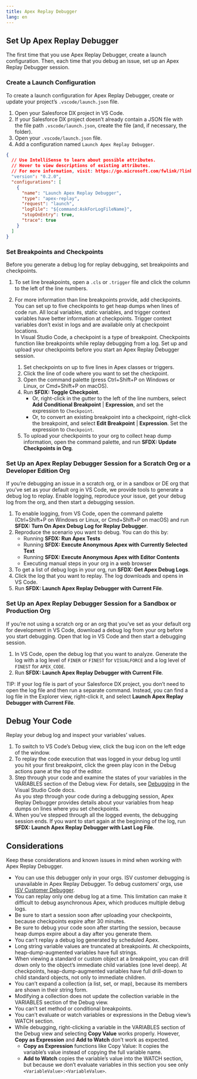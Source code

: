 ```yaml
---
title: Apex Replay Debugger
lang: en
---
```


## Set Up Apex Replay Debugger

The first time that you use Apex Replay Debugger, create a launch configuration. Then, each time that you debug an issue, set up an Apex Replay Debugger session.

### Create a Launch Configuration

To create a launch configuration for Apex Replay Debugger, create or update your project’s `.vscode/launch.json` file.

1. Open your Salesforce DX project in VS Code.
1. If your Salesforce DX project doesn’t already contain a JSON file with the file path `.vscode/launch.json`, create the file (and, if necessary, the folder).
1. Open your `.vscode/launch.json` file.
1. Add a configuration named `Launch Apex Replay Debugger`.

```json
{
  // Use IntelliSense to learn about possible attributes.
  // Hover to view descriptions of existing attributes.
  // For more information, visit: https://go.microsoft.com/fwlink/?linkid=830387
  "version": "0.2.0",
  "configurations": [
    {
      "name": "Launch Apex Replay Debugger",
      "type": "apex-replay",
      "request": "launch",
      "logFile": "${command:AskForLogFileName}",
      "stopOnEntry": true,
      "trace": true
    }
  ]
}
```

### Set Breakpoints and Checkpoints

Before you generate a debug log for replay debugging, set breakpoints and checkpoints.

1.  To set line breakpoints, open a `.cls` or `.trigger` file and click the column to the left of the line numbers.
1.  For more information than line breakpoints provide, add checkpoints. You can set up to five checkpoints to get heap dumps when lines of code run. All local variables, static variables, and trigger context variables have better information at checkpoints. Trigger context variables don’t exist in logs and are available only at checkpoint locations.  
    In Visual Studio Code, a checkpoint is a type of breakpoint. Checkpoints function like breakpoints while replay debugging from a log. Set up and upload your checkpoints before you start an Apex Replay Debugger session.

    1.  Set checkpoints on up to five lines in Apex classes or triggers.
    1.  Click the line of code where you want to set the checkpoint.
    1.  Open the command palette (press Ctrl+Shift+P on Windows or Linux, or Cmd+Shift+P on macOS).
    1.  Run **SFDX: Toggle Checkpoint**.
        - Or, right-click in the gutter to the left of the line numbers, select **Add Conditional Breakpoint** \| **Expression**, and set the expression to `Checkpoint`.
        - Or, to convert an existing breakpoint into a checkpoint, right-click the breakpoint, and select **Edit Breakpoint** \| **Expression**. Set the expression to `Checkpoint`.
    1.  To upload your checkpoints to your org to collect heap dump information, open the command palette, and run **SFDX: Update Checkpoints in Org**.

### Set Up an Apex Replay Debugger Session for a Scratch Org or a Developer Edition Org

If you’re debugging an issue in a scratch org, or in a sandbox or DE org that you’ve set as your default org in VS Code, we provide tools to generate a debug log to replay. Enable logging, reproduce your issue, get your debug log from the org, and then start a debugging session.

1. To enable logging, from VS Code, open the command palette (Ctrl+Shift+P on Windows or Linux, or Cmd+Shift+P on macOS) and run **SFDX: Turn On Apex Debug Log for Replay Debugger**.
1. Reproduce the scenario you want to debug. You can do this by:
   - Running **SFDX: Run Apex Tests**
   - Running **SFDX: Execute Anonymous Apex with Currently Selected Text**
   - Running **SFDX: Execute Anonymous Apex with Editor Contents**
   - Executing manual steps in your org in a web browser
1. To get a list of debug logs in your org, run **SFDX: Get Apex Debug Logs**.
1. Click the log that you want to replay. The log downloads and opens in VS Code.
1. Run **SFDX: Launch Apex Replay Debugger with Current File**.

### Set Up an Apex Replay Debugger Session for a Sandbox or Production Org

If you’re not using a scratch org or an org that you’ve set as your default org for development in VS Code, download a debug log from your org before you start debugging. Open that log in VS Code and then start a debugging session.

1. In VS Code, open the debug log that you want to analyze. Generate the log with a log level of `FINER` or `FINEST` for `VISUALFORCE` and a log level of `FINEST` for `APEX_CODE`.
1. Run **SFDX: Launch Apex Replay Debugger with Current File**.

TIP: If your log file is part of your Salesforce DX project, you don’t need to open the log file and then run a separate command. Instead, you can find a log file in the Explorer view, right-click it, and select **Launch Apex Replay Debugger with Current File**.

## Debug Your Code

Replay your debug log and inspect your variables’ values.

1. To switch to VS Code’s Debug view, click the bug icon on the left edge of the window.
1. To replay the code execution that was logged in your debug log until you hit your first breakpoint, click the green play icon in the Debug actions pane at the top of the editor.
1. Step through your code and examine the states of your variables in the VARIABLES section of the Debug view. For details, see [Debugging](https://code.visualstudio.com/docs/editor/debugging) in the Visual Studio Code docs.  
   As you step through your code during a debugging session, Apex Replay Debugger provides details about your variables from heap dumps on lines where you set checkpoints.
1. When you’ve stepped through all the logged events, the debugging session ends. If you want to start again at the beginning of the log, run **SFDX: Launch Apex Replay Debugger with Last Log File**.

## Considerations

Keep these considerations and known issues in mind when working with Apex Replay Debugger.

- You can use this debugger only in your orgs. ISV customer debugging is unavailable in Apex Replay Debugger. To debug customers’ orgs, use [ISV Customer Debugger](./en/apex/isv-debugger).
- You can replay only one debug log at a time. This limitation can make it difficult to debug asynchronous Apex, which produces multiple debug logs.
- Be sure to start a session soon after uploading your checkpoints, because checkpoints expire after 30 minutes.
- Be sure to debug your code soon after starting the session, because heap dumps expire about a day after you generate them.
- You can’t replay a debug log generated by scheduled Apex.
- Long string variable values are truncated at breakpoints. At checkpoints, heap-dump-augmented variables have full strings.
- When viewing a standard or custom object at a breakpoint, you can drill down only to the object’s immediate child variables (one level deep). At checkpoints, heap-dump-augmented variables have full drill-down to child standard objects, not only to immediate children.
- You can’t expand a collection (a list, set, or map), because its members are shown in their string form.
- Modifying a collection does not update the collection variable in the VARIABLES section of the Debug view.
- You can’t set method or conditional breakpoints.
- You can’t evaluate or watch variables or expressions in the Debug view’s WATCH section.
- While debugging, right-clicking a variable in the VARIABLES section of the Debug view and selecting **Copy Value** works properly. However, **Copy as Expression** and **Add to Watch** don’t work as expected.
  - **Copy as Expression** functions like Copy Value: It copies the variable’s value instead of copying the full variable name.
  - **Add to Watch** copies the variable’s value into the WATCH section, but because we don’t evaluate variables in this section you see only `<VariableValue>:<VariableValue>`.
